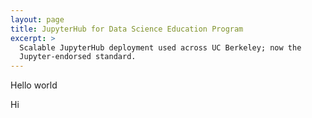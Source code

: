```yaml
---
layout: page
title: JupyterHub for Data Science Education Program
excerpt: >
  Scalable JupyterHub deployment used across UC Berkeley; now the
  Jupyter-endorsed standard.
---
```


Hello world

Hi
